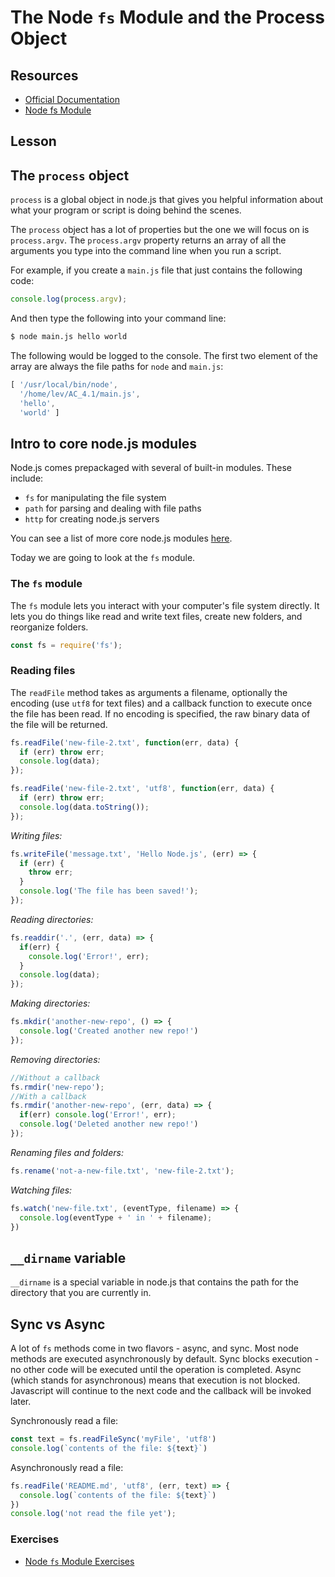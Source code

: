 # The Node `fs` Module and the Process Object

## Resources

- [Official Documentation](https://nodejs.org/api/fs.html)
- [Node fs Module](http://www.tutorialspoint.com/nodejs/nodejs_file_system.htm)

## Lesson

## The `process` object

`process` is a global object in node.js that gives you helpful information about what your program or script is doing behind the scenes.

The `process` object has a lot of properties but the one we will focus on is `process.argv`. The `process.argv` property returns an array of all the arguments you type into the command line when you run a script.

For example, if you create a `main.js` file that just contains the following code:

```js
console.log(process.argv);
```

And then type the following into your command line:

```bash
$ node main.js hello world
```

The following would be logged to the console. The first two element of the array are always the file paths for `node` and `main.js`:

```js
[ '/usr/local/bin/node',
  '/home/lev/AC_4.1/main.js',
  'hello',
  'world' ]
```

## Intro to core node.js modules

Node.js comes prepackaged with several of built-in modules. These include:

- `fs` for manipulating the file system
- `path` for parsing and dealing with file paths
- `http` for creating node.js servers

You can see a list of more core node.js modules [here](http://www.tutorialsteacher.com/nodejs/nodejs-modules).

Today we are going to look at the `fs` module.

### The `fs` module

The `fs` module lets you interact with your computer's file system directly. It lets you do things like read and write text files, create new folders, and reorganize folders.

```js
const fs = require('fs');
```

### Reading files

The `readFile` method takes as arguments a filename, optionally the encoding (use `utf8` for text files) and a callback function to execute once the file has been read. If no encoding is specified, the raw binary data of the file will be returned.

```js
fs.readFile('new-file-2.txt', function(err, data) {
  if (err) throw err;
  console.log(data);
});

fs.readFile('new-file-2.txt', 'utf8', function(err, data) {
  if (err) throw err;
  console.log(data.toString());
});
```

*Writing files:*

```js
fs.writeFile('message.txt', 'Hello Node.js', (err) => {
  if (err) {
    throw err;
  }
  console.log('The file has been saved!');
});
```

*Reading directories:*

```js
fs.readdir('.', (err, data) => {
  if(err) {
    console.log('Error!', err);
  }
  console.log(data);
});
```

*Making directories:*

```js
fs.mkdir('another-new-repo', () => {
  console.log('Created another new repo!')
});
```

*Removing directories:*

```js
//Without a callback
fs.rmdir('new-repo');
//With a callback
fs.rmdir('another-new-repo', (err, data) => {
  if(err) console.log('Error!', err);
  console.log('Deleted another new repo!')
});
```

*Renaming files and folders:*

```js
fs.rename('not-a-new-file.txt', 'new-file-2.txt');
```

*Watching files:*

```js
fs.watch('new-file.txt', (eventType, filename) => {
  console.log(eventType + ' in ' + filename);
})
```

## `__dirname` variable

`__dirname` is a special variable in node.js that contains the path for the directory that you are currently in.

## Sync vs Async

A lot of `fs` methods come in two flavors - async, and sync. Most node methods are executed asynchronously by default. Sync blocks execution - no other code will be executed until the operation is completed. Async (which stands for asynchronous) means that execution is not blocked. Javascript will continue to the next code and the callback will be invoked later.

Synchronously read a file:

```js
const text = fs.readFileSync('myFile', 'utf8')
console.log(`contents of the file: ${text}`)
```

Asynchronously read a file:

```js
fs.readFile('README.md', 'utf8', (err, text) => {
  console.log(`contents of the file: ${text}`)
})
console.log('not read the file yet');
```

### Exercises

- [Node `fs` Module Exercises](../../exercises/node_fs_module/node_fs_module.md)
